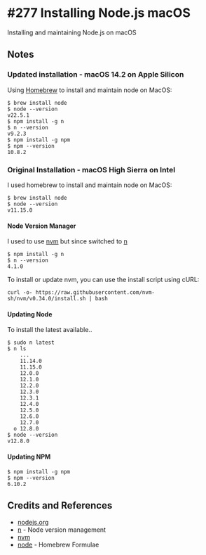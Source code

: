 # #277 Installing Node.js macOS

Installing and maintaining Node.js on macOS

## Notes

### Updated installation - macOS 14.2 on Apple Silicon

Using [Homebrew](https://formulae.brew.sh/formula/node) to install and maintain node on MacOS:

    $ brew install node
    $ node --version
    v22.5.1
    $ npm install -g n
    $ n --version
    v9.2.3
    $ npm install -g npm
    $ npm --version
    10.8.2

### Original Installation - macOS High Sierra on Intel

I used homebrew to install and maintain node on MacOS:

    $ brew install node
    $ node --version
    v11.15.0

#### Node Version Manager

I used to use [nvm](https://github.com/nvm-sh/nvm)
but since switched to [n](https://github.com/tj/n)

    $ npm install -g n
    $ n --version
    4.1.0

To install or update nvm, you can use the install script using cURL:

    curl -o- https://raw.githubusercontent.com/nvm-sh/nvm/v0.34.0/install.sh | bash

#### Updating Node

To install the latest available..

    $ sudo n latest
    $ n ls
        ...
        11.14.0
        11.15.0
        12.0.0
        12.1.0
        12.2.0
        12.3.0
        12.3.1
        12.4.0
        12.5.0
        12.6.0
        12.7.0
      ο 12.8.0
    $ node --version
    v12.8.0

#### Updating NPM

    $ npm install -g npm
    $ npm --version
    6.10.2

## Credits and References

* [nodejs.org](https://nodejs.org/en/)
* [n](https://github.com/tj/n) - Node version management
* [nvm](https://github.com/nvm-sh/nvm)
* [node](https://formulae.brew.sh/formula/node) - Homebrew Formulae
